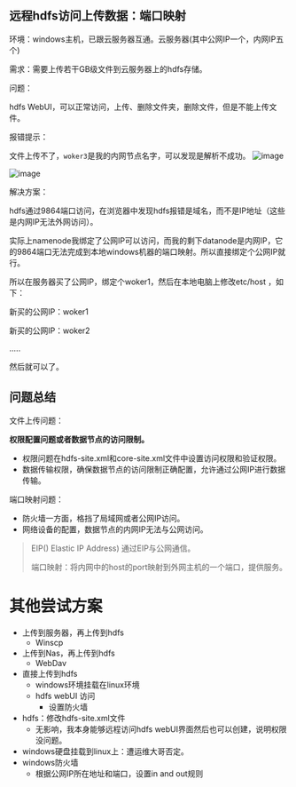 ## 远程hdfs访问上传数据：端口映射

环境：windows主机，已跟云服务器互通。云服务器(其中公网IP一个，内网IP五个)

需求：需要上传若干GB级文件到云服务器上的hdfs存储。

问题：

hdfs WebUI，可以正常访问，上传、删除文件夹，删除文件，但是不能上传文件。

报错提示：

文件上传不了，`woker3`是我的内网节点名字，可以发现是解析不成功。
![image](https://github.com/deliciousteas/Note/assets/107855849/a9d826a3-474d-42ba-aa51-f611982bca3a)


![image](https://github.com/deliciousteas/Note/assets/107855849/f96cf090-61b7-442c-ba3f-c512a262bab0)





解决方案：

hdfs通过9864端口访问，在浏览器中发现hdfs报错是域名，而不是IP地址（这些是内网IP无法外网访问）。

实际上namenode我绑定了公网IP可以访问，而我的剩下datanode是内网IP，它的9864端口无法完成到本地windows机器的端口映射。所以直接绑定个公网IP就行。

所以在服务器买了公网IP，绑定个woker1，然后在本地电脑上修改etc/host ，如下：

新买的公网IP：woker1

新买的公网IP：woker2

.....

然后就可以了。

## 问题总结

文件上传问题：

**权限配置问题或者数据节点的访问限制。**

- 权限问题在hdfs-site.xml和core-site.xml文件中设置访问权限和验证权限。
- 数据传输权限，确保数据节点的访问限制正确配置，允许通过公网IP进行数据传输。

端口映射问题：

* 防火墙一方面，格挡了局域网或者公网IP访问。
* 网络设备的配置，数据节点的内网IP无法与公网访问。

>EIP() Elastic IP Address) 通过EIP与公网通信。
>
>端口映射：将内网中的host的port映射到外网主机的一个端口，提供服务。

# 其他尝试方案

* 上传到服务器，再上传到hdfs
  * Winscp
* 上传到Nas，再上传到hdfs
  * WebDav
* 直接上传到hdfs
  * windows环境挂载在linux环境
  * hdfs webUI 访问
    * 设置防火墙
* hdfs：修改hdfs-site.xml文件
  * 无影响，我本身能够远程访问hdfs webUI界面然后也可以创建，说明权限没问题。
* windows硬盘挂载到linux上：遭运维大哥否定。
* windows防火墙
  * 根据公网IP所在地址和端口，设置in and out规则
